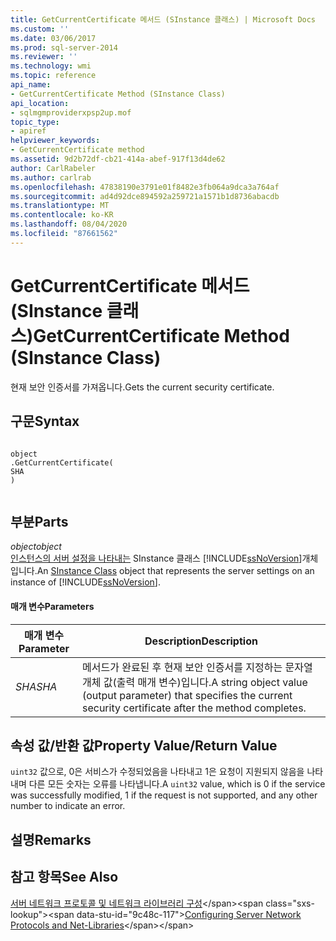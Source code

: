 ```yaml
---
title: GetCurrentCertificate 메서드 (SInstance 클래스) | Microsoft Docs
ms.custom: ''
ms.date: 03/06/2017
ms.prod: sql-server-2014
ms.reviewer: ''
ms.technology: wmi
ms.topic: reference
api_name:
- GetCurrentCertificate Method (SInstance Class)
api_location:
- sqlmgmproviderxpsp2up.mof
topic_type:
- apiref
helpviewer_keywords:
- GetCurrentCertificate method
ms.assetid: 9d2b72df-cb21-414a-abef-917f13d4de62
author: CarlRabeler
ms.author: carlrab
ms.openlocfilehash: 47838190e3791e01f8482e3fb064a9dca3a764af
ms.sourcegitcommit: ad4d92dce894592a259721a1571b1d8736abacdb
ms.translationtype: MT
ms.contentlocale: ko-KR
ms.lasthandoff: 08/04/2020
ms.locfileid: "87661562"
---
```

# <a name="getcurrentcertificate-method-sinstance-class"></a><span data-ttu-id="9c48c-102">GetCurrentCertificate 메서드(SInstance 클래스)</span><span class="sxs-lookup"><span data-stu-id="9c48c-102">GetCurrentCertificate Method (SInstance Class)</span></span>
  <span data-ttu-id="9c48c-103">현재 보안 인증서를 가져옵니다.</span><span class="sxs-lookup"><span data-stu-id="9c48c-103">Gets the current security certificate.</span></span>  
  
## <a name="syntax"></a><span data-ttu-id="9c48c-104">구문</span><span class="sxs-lookup"><span data-stu-id="9c48c-104">Syntax</span></span>  
  
```  
  
object  
.GetCurrentCertificate(  
SHA  
)  
  
```  
  
## <a name="parts"></a><span data-ttu-id="9c48c-105">부분</span><span class="sxs-lookup"><span data-stu-id="9c48c-105">Parts</span></span>  
 <span data-ttu-id="9c48c-106">*object*</span><span class="sxs-lookup"><span data-stu-id="9c48c-106">*object*</span></span>  
 <span data-ttu-id="9c48c-107">[인스턴스의 서버 설정을 나타내는](sinstance-class.md) SInstance 클래스 [!INCLUDE[ssNoVersion](../../../includes/ssnoversion-md.md)]개체입니다.</span><span class="sxs-lookup"><span data-stu-id="9c48c-107">An [SInstance Class](sinstance-class.md) object that represents the server settings on an instance of [!INCLUDE[ssNoVersion](../../../includes/ssnoversion-md.md)].</span></span>  
  
#### <a name="parameters"></a><span data-ttu-id="9c48c-108">매개 변수</span><span class="sxs-lookup"><span data-stu-id="9c48c-108">Parameters</span></span>  
  
|<span data-ttu-id="9c48c-109">매개 변수</span><span class="sxs-lookup"><span data-stu-id="9c48c-109">Parameter</span></span>|<span data-ttu-id="9c48c-110">Description</span><span class="sxs-lookup"><span data-stu-id="9c48c-110">Description</span></span>|  
|---------------|-----------------|  
|<span data-ttu-id="9c48c-111">*SHA*</span><span class="sxs-lookup"><span data-stu-id="9c48c-111">*SHA*</span></span>|<span data-ttu-id="9c48c-112">메서드가 완료된 후 현재 보안 인증서를 지정하는 문자열 개체 값(출력 매개 변수)입니다.</span><span class="sxs-lookup"><span data-stu-id="9c48c-112">A string object value (output parameter) that specifies the current security certificate after the method completes.</span></span>|  
  
## <a name="property-valuereturn-value"></a><span data-ttu-id="9c48c-113">속성 값/반환 값</span><span class="sxs-lookup"><span data-stu-id="9c48c-113">Property Value/Return Value</span></span>  
 <span data-ttu-id="9c48c-114">`uint32` 값으로, 0은 서비스가 수정되었음을 나타내고 1은 요청이 지원되지 않음을 나타내며 다른 모든 숫자는 오류를 나타냅니다.</span><span class="sxs-lookup"><span data-stu-id="9c48c-114">A `uint32` value, which is 0 if the service was successfully modified, 1 if the request is not supported, and any other number to indicate an error.</span></span>  
  
## <a name="remarks"></a><span data-ttu-id="9c48c-115">설명</span><span class="sxs-lookup"><span data-stu-id="9c48c-115">Remarks</span></span>  
  
## <a name="see-also"></a><span data-ttu-id="9c48c-116">참고 항목</span><span class="sxs-lookup"><span data-stu-id="9c48c-116">See Also</span></span>  
 <span data-ttu-id="9c48c-117">[서버 네트워크 프로토콜 및 네트워크 라이브러리 구성](https://msdn.microsoft.com/library/ms177485\(v=sql.100\).aspx)</span><span class="sxs-lookup"><span data-stu-id="9c48c-117">[Configuring Server Network Protocols and Net-Libraries](https://msdn.microsoft.com/library/ms177485\(v=sql.100\).aspx)</span></span>  
  
  
